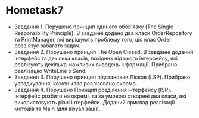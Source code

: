 # Hometask7
- Завдання 1. Порушено принцип єдиного обов'язку (The Single Responsibility Principle). В завданні додано два
класи OrderRepository та PrintManager, які вирішують проблему того, що клас Order розв'язує забагато задач.
- Завдання 2. Порушено принцип The Open Closed. В завданні доданий інтерфейс та декілька класів, похідних від
цього інтерфейсу, які реалізують декілька можливих виведень інформації. Прибрано реалізацію WriteLine з 
Send.
- Завдання 3. Порушено принцип підстановки Лісков (LSP). Прибрано успадкування, кожен клас реалізовано окремо.
- Завдання 4. Порушено Принцип розділення інтерфейсу (ISP). Інтерфейс розбито на окремі, та за умовою створені 
два класи, які використовують різні інтерфейси. Доданий приклад реалізації методів та Main (для візуалізації).
